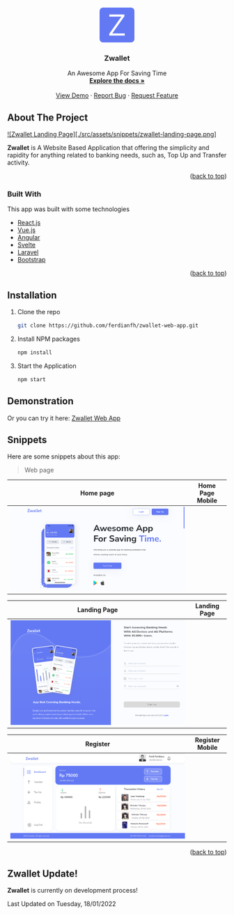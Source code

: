 <div id="top"></div>

<!-- PROJECT LOGO -->
<br />
<div align="center">
  <a href="https://github.com/ferdianfh/zwallet-web-app">
    <img src="./src/assets/img/logo-lg.png" alt="ZwalletLogo" width="80" height="80">
  </a>

  <h3 align="center">Zwallet</h3>

  <p align="center">
    An Awesome App For Saving Time
    <br />
    <a href="https://github.com/ferdianfh/zwallet-web-app"><strong>Explore the docs »</strong></a>
    <br />
    <br />
    <a href="https://github.com/ferdianfh/zwallet-web-app">View Demo</a>
    ·
    <a href="https://github.com/ferdianfh/zwallet-web-app/issues">Report Bug</a>
    ·
    <a href="https://github.com/ferdianfh/zwallet-web-app/issues">Request Feature</a>
  </p>
</div>

<!-- ABOUT THE PROJECT -->

## About The Project

[![Zwallet Landing Page][./src/assets/snippets/zwallet-landing-page.png]](https://zwallet-web-app.netlify.app)

**Zwallet** is A Website Based Application that offering the simplicity and rapidity for anything related to banking needs, such as, Top Up and Transfer activity.

<p align="right">(<a href="#top">back to top</a>)</p>

### Built With

This app was built with some technologies

- [React.js](https://reactjs.org/)
- [Vue.js](https://vuejs.org/)
- [Angular](https://angular.io/)
- [Svelte](https://svelte.dev/)
- [Laravel](https://laravel.com)
- [Bootstrap](https://getbootstrap.com)

<p align="right">(<a href="#top">back to top</a>)</p>

## Installation

1. Clone the repo
   ```sh
   git clone https://github.com/ferdianfh/zwallet-web-app.git
   ```
2. Install NPM packages
   ```sh
   npm install
   ```
3. Start the Application
   ```sh
   npm start
   ```

## Demonstration

Or you can try it here: [Zwallet Web App](https://zwallet-web-app.netlify.app)

## Snippets

Here are some snippets about this app:

> Web page

|                            Home page                            | Home Page Mobile |
| :-------------------------------------------------------------: | :--------------: |
| ![Landing Page](./src/assets/snippets/zwallet-landing-page.png) |      ![]()       |

|                     Landing Page                     | Landing Page |
| :--------------------------------------------------: | :----------: |
| ![Auth Page](./src/assets/snippets/zwallet-auth.png) |    ![]()     |

|                            Register                             | Register Mobile |
| :-------------------------------------------------------------: | :-------------: |
| ![Dashboard Page](./src/assets/snippets//zwallet-dashboard.png) |      ![]()      |

<p align="right">(<a href="#top">back to top</a>)</p>

## Zwallet Update!

**Zwallet** is currently on development process!

Last Updated on Tuesday, 18/01/2022
